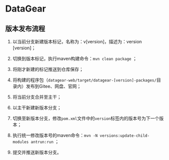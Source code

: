 # DataGear

## 版本发布流程

1. 以当前分支新建版本标记，名称为：v[version]，描述为：version [version]；

2. 切换到版本标记，执行maven构建命令：`mvn clean package` ；

3. 将刚才新建的标记推送到仓库保存；

4. 将构建的程序包（`datagear-web/target/datagear-[version]-packages/`目录内）发布到Gitee、网盘、官网；

5. 将当前分支合并至主干；

6. 以主干新建新版本分支；

7. 切换至新版本分支，修改`pom.xml`文件中的`version`标签内的版本号为下一个版本；

8. 执行统一修改版本号的maven命令：`mvn -N versions:update-child-modules antrun:run` ；

9. 提交并推送新版本分支。